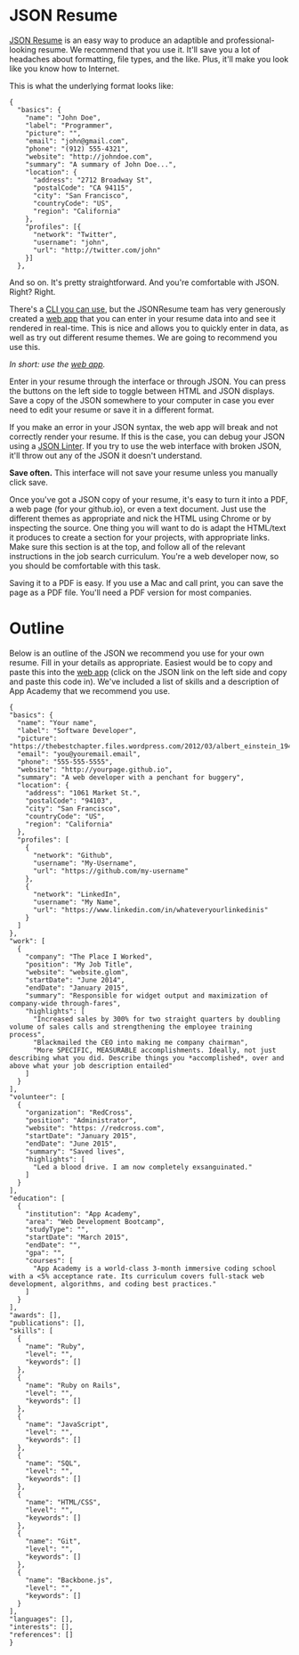 # JSON Resume

[JSON Resume] is an easy way to produce an adaptible and professional-looking resume. We recommend that you use it. It'll save you a lot of headaches about formatting, file types, and the like. Plus, it'll make you look like you know how to Internet.

This is what the underlying format looks like:
```
{
  "basics": {
    "name": "John Doe",
    "label": "Programmer",
    "picture": "",
    "email": "john@gmail.com",
    "phone": "(912) 555-4321",
    "website": "http://johndoe.com",
    "summary": "A summary of John Doe...",
    "location": {
      "address": "2712 Broadway St",
      "postalCode": "CA 94115",
      "city": "San Francisco",
      "countryCode": "US",
      "region": "California"
    },
    "profiles": [{
      "network": "Twitter",
      "username": "john",
      "url": "http://twitter.com/john"
    }]
  },

  ```
  And so on. It's pretty straightforward. And you're comfortable with JSON. Right? Right.

  There's a [CLI you can use], but the JSONResume team has very generously created a [web app] that you can enter in your resume data into and see it rendered in real-time. This is nice and allows you to quickly enter in data, as well as try out different resume themes. We are going to recommend you use this.

  *In short: use the [web app].*

  Enter in your resume through the interface or through JSON. You can press the buttons on the left side to toggle between HTML and JSON displays. Save a copy of the JSON somewhere to your computer in case you ever need to edit your resume or save it in a different format.

  If you make an error in your JSON syntax, the web app will break and not correctly render your resume. If this is the case, you can debug your JSON using a [JSON Linter]. If you try to use the web interface with broken JSON, it'll throw out any of the JSON it doesn't understand.

  **Save often.** This interface will not save your resume unless you manually click save.

  Once you've got a JSON copy of your resume, it's easy to turn it into a PDF, a web page (for your github.io), or even a text document. Just use the different themes as appropriate and nick the HTML using Chrome or by inspecting the source. One thing you will want to do is adapt the HTML/text it produces to create a section for your projects, with appropriate links. Make sure this section is at the top, and follow all of the relevant instructions in the job search curriculum. You're a web developer now, so you should be comfortable with this task.
  
  Saving it to a PDF is easy. If you use a Mac and call print, you can save the page as a PDF file. You'll need a PDF version for most companies.

  # Outline
  Below is an outline of the JSON we recommend you use for your own resume. Fill in your details as appropriate. Easiest would be to copy and paste this into the [web app] (click on the JSON link on the left side and copy and paste this code in). We've included a list of skills and a description of App Academy that we recommend you use.

  ```
{
  "basics": {
    "name": "Your name",
    "label": "Software Developer",
    "picture": "https://thebestchapter.files.wordpress.com/2012/03/albert_einstein_1947_square_cropped.jpg",
    "email": "you@youremail.email",
    "phone": "555-555-5555",
    "website": "http://yourpage.github.io",
    "summary": "A web developer with a penchant for buggery",
    "location": {
      "address": "1061 Market St.",
      "postalCode": "94103",
      "city": "San Francisco",
      "countryCode": "US",
      "region": "California"
    },
    "profiles": [
      {
        "network": "Github",
        "username": "My-Username",
        "url": "https://github.com/my-username"
      },
      {
        "network": "LinkedIn",
        "username": "My Name",
        "url": "https://www.linkedin.com/in/whateveryourlinkedinis"
      }
    ]
  },
  "work": [
    {
      "company": "The Place I Worked",
      "position": "My Job Title",
      "website": "website.glom",
      "startDate": "June 2014",
      "endDate": "January 2015",
      "summary": "Responsible for widget output and maximization of company-wide through-fares",
      "highlights": [
        "Increased sales by 300% for two straight quarters by doubling volume of sales calls and strengthening the employee training process",
        "Blackmailed the CEO into making me company chairman",
        "More SPECIFIC, MEASURABLE accomplishments. Ideally, not just describing what you did. Describe things you *accomplished*, over and above what your job description entailed"
      ]
    }
  ],
  "volunteer": [
    {
      "organization": "RedCross",
      "position": "Administrator",
      "website": "https: //redcross.com",
      "startDate": "January 2015",
      "endDate": "June 2015",
      "summary": "Saved lives",
      "highlights": [
        "Led a blood drive. I am now completely exsanguinated."
      ]
    }
  ],
  "education": [
    {
      "institution": "App Academy",
      "area": "Web Development Bootcamp",
      "studyType": "",
      "startDate": "March 2015",
      "endDate": "",
      "gpa": "",
      "courses": [
        "App Academy is a world-class 3-month immersive coding school with a <5% acceptance rate. Its curriculum covers full-stack web development, algorithms, and coding best practices."
      ]
    }
  ],
  "awards": [],
  "publications": [],
  "skills": [
    {
      "name": "Ruby",
      "level": "",
      "keywords": []
    },
    {
      "name": "Ruby on Rails",
      "level": "",
      "keywords": []
    },
    {
      "name": "JavaScript",
      "level": "",
      "keywords": []
    },
    {
      "name": "SQL",
      "level": "",
      "keywords": []
    },
    {
      "name": "HTML/CSS",
      "level": "",
      "keywords": []
    },
    {
      "name": "Git",
      "level": "",
      "keywords": []
    },
    {
      "name": "Backbone.js",
      "level": "",
      "keywords": []
    }
  ],
  "languages": [],
  "interests": [],
  "references": []
}
```


[JSON Resume]:https://jsonresume.org/themes/
[CLI you can use]:https://jsonresume.org/getting-started/
[web app]:http://registry.jsonresume.org/#mu
[JSON Linter]:http://jsonlint.com/
